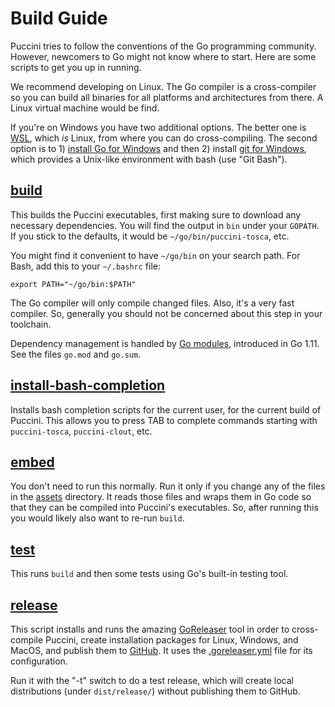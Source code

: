 Build Guide
===========

Puccini tries to follow the conventions of the Go programming community. However, newcomers to Go
might not know where to start. Here are some scripts to get you up in running.

We recommend developing on Linux. The Go compiler is a cross-compiler so you can build all binaries
for all platforms and architectures from there. A Linux virtual machine would be find.

If you're on Windows you have two additional options. The better one is
[WSL](https://learn.microsoft.com/en-us/windows/wsl/about), which *is* Linux, from where you can do
cross-compiling. The second option is to 1) [install Go for Windows](https://go.dev/doc/install)
and then 2) install [git for Windows](https://git-scm.com/download/win), which provides a Unix-like
environment with bash (use "Git Bash").

[build](build)
--------------

This builds the Puccini executables, first making sure to download any necessary dependencies.
You will find the output in `bin` under your `GOPATH`. If you stick to the defaults, it would
be `~/go/bin/puccini-tosca`, etc.

You might find it convenient to have `~/go/bin` on your search path. For Bash, add this to your
`~/.bashrc` file:

    export PATH="~/go/bin:$PATH" 

The Go compiler will only compile changed files. Also, it's a very fast compiler. So, generally you
should not be concerned about this step in your toolchain.

Dependency management is handled by [Go modules](https://github.com/golang/go/wiki/Modules),
introduced in Go 1.11. See the files `go.mod` and `go.sum`.

[install-bash-completion](install-bash-completion)
--------------------------------------------------

Installs bash completion scripts for the current user, for the current build of Puccini. This allows
you to press TAB to complete commands starting with `puccini-tosca`, `puccini-clout`, etc.

[embed](embed)
--------------

You don't need to run this normally. Run it only if you change any of the files in the
[assets](../assets/) directory. It reads those files and wraps them in Go code so that they can be
compiled into Puccini's executables. So, after running this you would likely also want to re-run
`build`.

[test](test)
------------

This runs `build` and then some tests using Go's built-in testing tool.

[release](release)
------------------

This script installs and runs the amazing [GoReleaser](https://goreleaser.com/) tool in order to
cross-compile Puccini, create installation packages for Linux, Windows, and MacOS, and publish them
to [GitHub](https://github.com/tliron/puccini/releases). It uses the
[.goreleaser.yml](../.goreleaser.yml) file for its configuration.

Run it with the "-t" switch to do a test release, which will create local distributions (under
`dist/release/`) without publishing them to GitHub.
